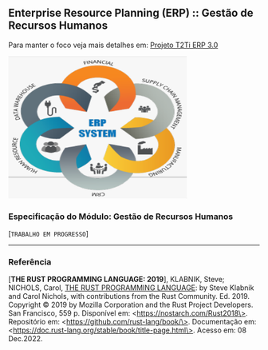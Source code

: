 ## Enterprise Resource Planning (ERP) :: Gestão de Recursos Humanos

Para manter o foco veja mais detalhes em: [Projeto T2Ti ERP 3.0](http://t2ti.com/erp3/pdf/) 

<p><img src="../img/ERP_demo.png" alt="T2Ti ERP 3.0" height="285" width="358"></p>

### Especificação do Módulo: Gestão de Recursos Humanos

[`TRABALHO EM PROGRESSO`]

---
### Referência

\[<b>THE RUST PROGRAMMING LANGUAGE: 2019</b>\], KLABNIK, Steve; NICHOLS, Carol, [THE RUST PROGRAMMING LANGUAGE](https://nostarch.com/Rust2018): by Steve Klabnik and Carol Nichols, with contributions from the Rust Community. Ed. 2019. Copyright © 2019 by Mozilla Corporation and the Rust Project Developers. San Francisco, 559 p. Disponível em: \<https://nostarch.com/Rust2018\>. Repositório em: \<https://github.com/rust-lang/book/\>. Documentação em: \<https://doc.rust-lang.org/stable/book/title-page.html\>. Acesso em: 08 Dec.2022.<br />